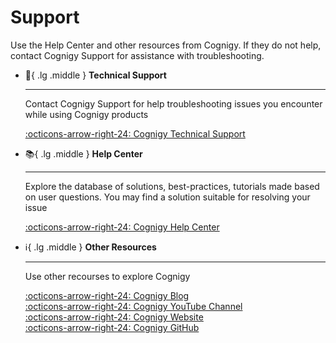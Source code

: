 # Support

Use the Help Center and other resources from Cognigy. If they do not help, contact Cognigy Support for assistance with troubleshooting.

<div class="grid cards" markdown>

-   :fire_extinguisher:{ .lg .middle } __Technical Support__

    ---

    Contact Cognigy Support for help troubleshooting issues you encounter while using Cognigy products

    [:octicons-arrow-right-24: Cognigy Technical Support](get-help.md)<br>

-   :books:{ .lg .middle } __Help Center__

    ---

    Explore the database of solutions, best-practices, tutorials made based on user questions. You may find a solution suitable for resolving your issue

    [:octicons-arrow-right-24: Cognigy Help Center](https://support.cognigy.com/hc/en-us)

-   :information_source:{ .lg .middle } __Other Resources__

    ---

    Use other recourses to explore Cognigy

    [:octicons-arrow-right-24: Cognigy Blog](https://www.cognigy.com/blog)<br>
    [:octicons-arrow-right-24: Cognigy YouTube Channel](https://www.youtube.com/c/Cognigy)<br>
    [:octicons-arrow-right-24: Cognigy Website](https://www.cognigy.com/)<br>
    [:octicons-arrow-right-24: Cognigy GitHub](https://github.com/Cognigy)


</div>